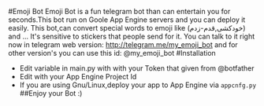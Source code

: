 #Emoji Bot
Emoji Bot is a fun telegram bot than can entertain you for seconds.This bot run on Goole App Engine servers and 
you can deploy it easily.
This bot,can convert special words to emoji like (خودکشی,قدم-زدم) and ...
It's sensitive to stickers that people send for it.
You can talk to it right now in telegram web version:
http://telegram.me/my_emoji_bot and for other version's you can use this id: @my_emoji_bot
#Installation
* Edit <Your Bot Token> variable in main.py with with your Token that given from @botfather
* Edit <Your-App-Engine-Project ID> with your App Engine Project Id
* If you are using Gnu/Linux,deploy your app to App Engine via `appcnfg.py`
##Enjoy your Bot :)
